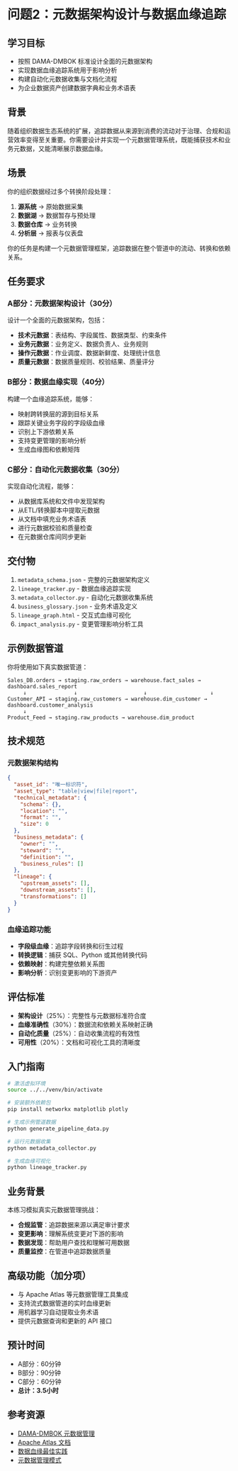 # 问题2：元数据架构设计与数据血缘追踪

## 学习目标
- 按照 DAMA-DMBOK 标准设计全面的元数据架构
- 实现数据血缘追踪系统用于影响分析
- 构建自动化元数据收集与文档化流程
- 为企业数据资产创建数据字典和业务术语表

## 背景
随着组织数据生态系统的扩展，追踪数据从来源到消费的流动对于治理、合规和运营效率变得至关重要。你需要设计并实现一个元数据管理系统，既能捕获技术和业务元数据，又能清晰展示数据血缘。

## 场景
你的组织数据经过多个转换阶段处理：
1. **源系统** → 原始数据采集
2. **数据湖** → 数据暂存与预处理
3. **数据仓库** → 业务转换
4. **分析层** → 报表与仪表盘

你的任务是构建一个元数据管理框架，追踪数据在整个管道中的流动、转换和依赖关系。

## 任务要求

### A部分：元数据架构设计（30分）
设计一个全面的元数据架构，包括：
- **技术元数据**：表结构、字段属性、数据类型、约束条件
- **业务元数据**：业务定义、数据负责人、业务规则
- **操作元数据**：作业调度、数据新鲜度、处理统计信息
- **质量元数据**：数据质量规则、校验结果、质量评分

### B部分：数据血缘实现（40分）
构建一个血缘追踪系统，能够：
- 映射跨转换层的源到目标关系
- 跟踪关键业务字段的字段级血缘
- 识别上下游依赖关系
- 支持变更管理的影响分析
- 生成血缘图和依赖矩阵

### C部分：自动化元数据收集（30分）
实现自动化流程，能够：
- 从数据库系统和文件中发现架构
- 从ETL/转换脚本中提取元数据
- 从文档中填充业务术语表
- 进行元数据校验和质量检查
- 在元数据仓库间同步更新

## 交付物
1. `metadata_schema.json` - 完整的元数据架构定义
2. `lineage_tracker.py` - 数据血缘追踪实现
3. `metadata_collector.py` - 自动化元数据收集系统
4. `business_glossary.json` - 业务术语及定义
5. `lineage_graph.html` - 交互式血缘可视化
6. `impact_analysis.py` - 变更管理影响分析工具

## 示例数据管道
你将使用如下真实数据管道：

```
Sales_DB.orders → staging.raw_orders → warehouse.fact_sales → dashboard.sales_report
     ↓               ↓                     ↓                    ↓
Customer_API → staging.raw_customers → warehouse.dim_customer → dashboard.customer_analysis
     ↓
Product_Feed → staging.raw_products → warehouse.dim_product
```

## 技术规范

### 元数据架构结构
```json
{
  "asset_id": "唯一标识符",
  "asset_type": "table|view|file|report",
  "technical_metadata": {
    "schema": {},
    "location": "",
    "format": "",
    "size": 0
  },
  "business_metadata": {
    "owner": "",
    "steward": "",
    "definition": "",
    "business_rules": []
  },
  "lineage": {
    "upstream_assets": [],
    "downstream_assets": [],
    "transformations": []
  }
}
```

### 血缘追踪功能
- **字段级血缘**：追踪字段转换和衍生过程
- **转换逻辑**：捕获 SQL、Python 或其他转换代码
- **依赖映射**：构建完整依赖关系图
- **影响分析**：识别变更影响的下游资产

## 评估标准
- **架构设计**（25%）：完整性与元数据标准符合度
- **血缘准确性**（30%）：数据流和依赖关系映射正确
- **自动化质量**（25%）：自动收集流程的有效性
- **可用性**（20%）：文档和可视化工具的清晰度

## 入门指南
```bash
# 激活虚拟环境
source ../../venv/bin/activate

# 安装额外依赖包
pip install networkx matplotlib plotly

# 生成示例管道数据
python generate_pipeline_data.py

# 运行元数据收集
python metadata_collector.py

# 生成血缘可视化
python lineage_tracker.py
```

## 业务背景
本练习模拟真实元数据管理挑战：
- **合规监管**：追踪数据来源以满足审计要求
- **变更影响**：理解系统变更对下游的影响
- **数据发现**：帮助用户查找和理解可用数据
- **质量监控**：在管道中追踪数据质量

## 高级功能（加分项）
- 与 Apache Atlas 等元数据管理工具集成
- 支持流式数据管道的实时血缘更新
- 用机器学习自动提取业务术语
- 提供元数据查询和更新的 API 接口

## 预计时间
- A部分：60分钟
- B部分：90分钟
- C部分：60分钟
- **总计：3.5小时**

## 参考资源
- [DAMA-DMBOK 元数据管理](https://dama.org/)
- [Apache Atlas 文档](https://atlas.apache.org/)
- [数据血缘最佳实践](https://www.dataversity.net/)
- [元数据管理模式](https://martinfowler.com/)